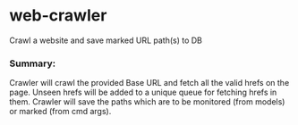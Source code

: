# web-crawler
 Crawl a website and save marked URL path(s) to DB

### Summary:
 Crawler will crawl the provided Base URL and fetch all the valid hrefs on the page.
 Unseen hrefs will be added to a unique queue for fetching hrefs in them.
 Crawler will save the paths which are to be monitored (from models) or marked (from cmd args).
